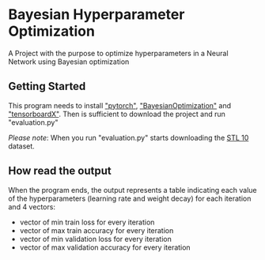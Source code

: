 # Bayesian Hyperparameter Optimization
A Project with the purpose to optimize hyperparameters in a Neural Network using Bayesian optimization

## Getting Started

This program needs to install ["pytorch"](https://pytorch.org/get-started/locally/), ["BayesianOptimization"](https://github.com/fmfn/BayesianOptimization) and ["tensorboardX"](https://pypi.org/project/tensorboard/).
Then is sufficient to download the project and run "evaluation.py"

_Please note_: When you run "evaluation.py" starts downloading the [STL 10](https://cs.stanford.edu/~acoates/stl10/) dataset.

## How read the output
When the program ends, the output represents a table indicating each value of the hyperparameters (learning rate and weight decay) for each iteration and 4 vectors:
- vector of min train loss for every iteration
- vector of max train accuracy for every iteration
- vector of min validation loss for every iteration
- vector of max validation accuracy for every iteration

